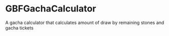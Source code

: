 # GBFGachaCalculator
A gacha calculator that calculates amount of draw by remaining stones and gacha tickets
